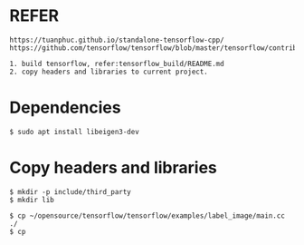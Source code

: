 # REFER

	https://tuanphuc.github.io/standalone-tensorflow-cpp/
    https://github.com/tensorflow/tensorflow/blob/master/tensorflow/contrib/cmake/tf_label_image_example.cmake
    
    1. build tensorflow, refer:tensorflow_build/README.md
    2. copy headers and libraries to current project.

# Dependencies

	$ sudo apt install libeigen3-dev
# Copy headers and libraries

	$ mkdir -p include/third_party
	$ mkdir lib
	
	$ cp ~/opensource/tensorflow/tensorflow/examples/label_image/main.cc ./
	$ cp 
